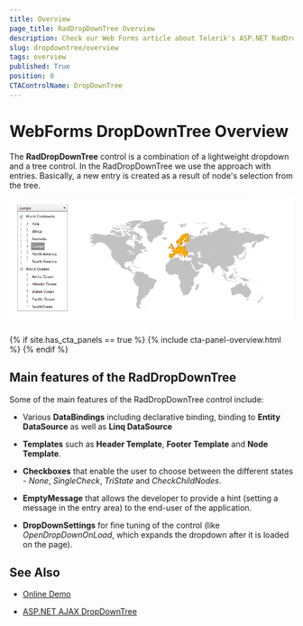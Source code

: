 ```yaml
---
title: Overview
page_title: RadDropDownTree Overview
description: Check our Web Forms article about Telerik's ASP.NET RadDropDownTree Overview.
slug: dropdowntree/overview
tags: overview
published: True
position: 0
CTAControlName: DropDownTree
---
```


# WebForms DropDownTree Overview

The **RadDropDownTree** control is a combination of a lightweight dropdown and a tree control. In the RadDropDownTree we use the approach with entries. Basically, a new entry is created as a result of node's selection from the tree.

![Webforms DropDownTree Overview](images/dopdowntree_overview.png "Webforms DropDownTree Overview")

{% if site.has_cta_panels == true %}
{% include cta-panel-overview.html %}
{% endif %}

## Main features of the RadDropDownTree

Some of the main features of the RadDropDownTree control include:

* Various **DataBindings** including declarative binding, binding to **Entity DataSource** as well as **Linq DataSource**

* **Templates** such as **Header Template**, **Footer Template** and **Node Template**.

* **Checkboxes** that enable the user to choose between the different states - *None*, *SingleCheck*, *TriState* and *CheckChildNodes*.

* **EmptyMessage** that allows the developer to provide a hint (setting a message in the entry area) to the end-user of the application.

* **DropDownSettings** for fine tuning of the control (like *OpenDropDownOnLoad*, which expands the dropdown after it is loaded on the page).

## See Also

 * [Online Demo](https://demos.telerik.com/aspnet-ajax/dropdowntree/examples/overview/defaultcs.aspx)

 * [ASP.NET AJAX DropDownTree](https://www.telerik.com/products/aspnet-ajax/dropdowntree.aspx)
